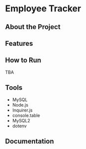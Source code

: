 # Employee Tracker

## About the Project

## Features

## How to Run

TBA

## Tools

* MySQL
* Node.js
* Inquirer.js
* console.table
* MySQL2
* dotenv

## Documentation
